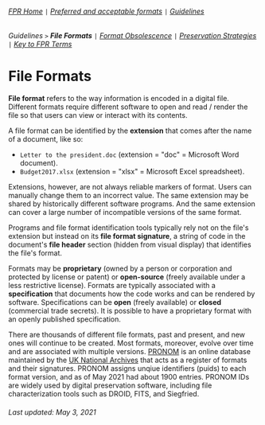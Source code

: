 ###### [FPR Home](../README.md) `|` [Preferred and acceptable formats](../fpr/00-fpr.md) `|` [Guidelines](00-guidelines.md)
###### Guidelines `>` **File Formats** `|` [Format Obsolescence](02-format-obsolesence.md) `|` [Preservation Strategies](03-preservation-strategies.md) `|` [Key to FPR Terms](04-key-to-fpr-terms.md)

# File Formats
**File format** refers to the way information is encoded in a digital file. Different formats require different software to open and read / render the file so that users can view or interact with its contents.

A file format can be identified by the **extension** that comes after the name of a document, like so:
- `Letter to the president.doc` (extension = "doc" = Microsoft Word document).
- `Budget2017.xlsx` (extension = "xlsx" = Microsoft Excel spreadsheet).

Extensions, however, are not always reliable markers of format. Users can manually change them to an incorrect value. The same extension may be shared by historically different software programs. And the same extension can cover a large number of incompatible versions of the same format.

Programs and file format identification tools typically rely not on the file's extension but instead on its **file format signature**, a string of code in the document's **file header** section (hidden from visual display) that identifies the file's format.

Formats may be **proprietary** (owned by a person or corporation and protected by license or patent) or **open-source** (freely available under a less restrictive license). Formats are typically associated with a **specification** that documents how the code works and can be rendered by software. Specifications can be **open** (freely available) or **closed** (commercial trade secrets). It is possible to have a proprietary format with an openly published specification.

There are thousands of different file formats, past and present, and new ones will continue to be created. Most formats, moreover, evolve over time and are associated with multiple versions. [PRONOM](https://www.nationalarchives.gov.uk/PRONOM/) is an online database maintained by the [UK National Archives](https://www.nationalarchives.gov.uk) that acts as a register of formats and their signatures. PRONOM assigns unqiue identifiers (puids) to each format version, and as of May 2021 had about 1900 entries.  PRONOM IDs are widely used by digital preservation software, including file characterization tools such as DROID, FITS, and Siegfried.

###### Last updated: May 3, 2021
